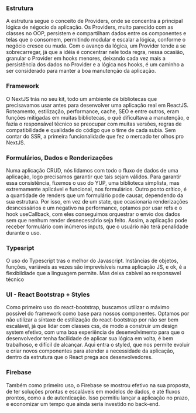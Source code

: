 ### Estrutura

A estrutura segue o conceito de Providers, onde se concentra a principal lógica de négocio da aplicação. Os Providers, muito parecido com as classes no OOP, persistem e compartilham dados entre os componentes e telas que o consomem, permitindo modular e escalar a lógica, conforme o negócio cresce ou muda. Com o avanço da lógica, um Provider tende a se sobrecarregar, já que a idéia é concentrar nele toda regra, nessa ocasião, granular o Provider em hooks menores, deixando cada vez mais a persistência dos dados no Provider e a lógica nos hooks, é um caminho a ser considerado para manter a boa manutenção da aplicação.

### Framework

O NextJS trás no seu kit, todo um ambiente de bibliotecas que precisavamos usar antes para desenvolver uma aplicação real em ReactJS. Roteamento, estilização, performance, cache, SEO e entre outros, eram funções mitigadas em muitas bibliotecas, o quê dificultava a manutenção, e fazia o responsável técnico se preocupar com muitas versões, regras de compatibilidade e qualidade do código que o time de cada subia. Sem contar do SSR, a primeira funcionalidade que fez o mercado ter olhos pro NextJS.

### Formulários, Dados e Renderizações

Numa aplicação CRUD, nós lidamos com todo o fluxo de dados de uma aplicação, logo precisamos garantir que tais sejam válidos. Para garantir essa consistência, fizemos o uso do YUP, uma biblioteca simplista, mas extremamente aplicável e funcional, nos formulários. Outro ponto crítico, é a quantidade de renders que um formulário pode causar, dependendo da sua estrutura. Por isso, em vez de um state, que ocasionaria renderizações desncessários e um negativo na performance, optamos por usar refs e o hook useCallback, com eles conseguimos orquestrar o envio dos dados sem que nenhum render desnecessário seja feito. Assim, a aplicação pode receber formulário com inúmeros inputs, que o usuário não terá penalidade durante o uso.

### Typesript

O uso do Typescript tras o melhor do Javascript. Instâncias de objetos, funções, variáveis as vezes são imprevisíveis numa aplicação JS, e ok, é a flexibildiade que a linguagem permite. Mas deixa cabível ao responsavel técnico 

### UI - React Bootstrap + Styles

Como primeiro uso do react-bootstrap, buscamos utilizar o máximo possível do framework como base para nossos componentes. Optamos por não utilizar a síntaxe de estilização do react-bootstrap por não ser bem escalável, já que lidar com classes css, de modo a construir um design system efetivo, com uma boa experiência de desenvolvimento para que o desenvolvedor tenha facilidade de aplicar sua lógica em volta, é bem trabalhoso, e difícil de alcançar. Aqui entra o styled, que nos permite evoluir e criar novos componentes para atender a necessidade da aplicação, dentro da estrutura que o React prega aos desenvolvedores.

### Firebase

Também como primeiro uso, o Firebase se mostrou efetivo na sua proposta, de ter soluções prontas e escaláveis em modelos de dados, e até fluxos prontos, como a de autenticação. Isso permitiu lançar a aplicação no prazo, e economizar um tempo que ainda seria investido no back-end.

